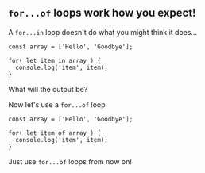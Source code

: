 ## `for...of` loops work how you expect!

A `for...in` loop doesn't do what you might think it does...

```
const array = ['Hello', 'Goodbye'];

for( let item in array ) {
  console.log('item', item);
}
```

What will the output be?

Now let's use a `for...of` loop

```
const array = ['Hello', 'Goodbye'];

for( let item of array ) {
  console.log('item', item);
}
```

Just use `for...of` loops from now on!